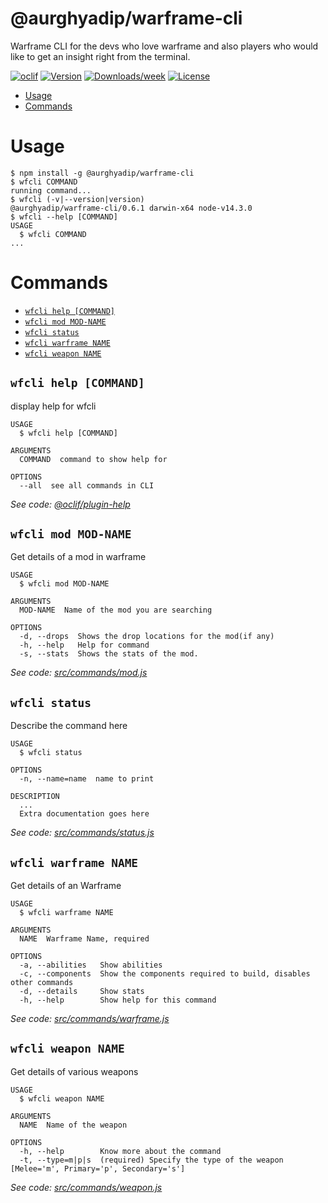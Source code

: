 @aurghyadip/warframe-cli
========================

Warframe CLI for the devs who love warframe and also players who would like to get an insight right from the terminal.

[![oclif](https://img.shields.io/badge/cli-oclif-brightgreen.svg)](https://oclif.io)
[![Version](https://img.shields.io/npm/v/@aurghyadip/warframe-cli.svg)](https://npmjs.org/package/@aurghyadip/warframe-cli)
[![Downloads/week](https://img.shields.io/npm/dw/@aurghyadip/warframe-cli.svg)](https://npmjs.org/package/@aurghyadip/warframe-cli)
[![License](https://img.shields.io/npm/l/@aurghyadip/warframe-cli.svg)](https://github.com/aurghya-0/warframe-cli/blob/master/package.json)

<!-- toc -->
* [Usage](#usage)
* [Commands](#commands)
<!-- tocstop -->
# Usage
<!-- usage -->
```sh-session
$ npm install -g @aurghyadip/warframe-cli
$ wfcli COMMAND
running command...
$ wfcli (-v|--version|version)
@aurghyadip/warframe-cli/0.6.1 darwin-x64 node-v14.3.0
$ wfcli --help [COMMAND]
USAGE
  $ wfcli COMMAND
...
```
<!-- usagestop -->
# Commands
<!-- commands -->
* [`wfcli help [COMMAND]`](#wfcli-help-command)
* [`wfcli mod MOD-NAME`](#wfcli-mod-mod-name)
* [`wfcli status`](#wfcli-status)
* [`wfcli warframe NAME`](#wfcli-warframe-name)
* [`wfcli weapon NAME`](#wfcli-weapon-name)

## `wfcli help [COMMAND]`

display help for wfcli

```
USAGE
  $ wfcli help [COMMAND]

ARGUMENTS
  COMMAND  command to show help for

OPTIONS
  --all  see all commands in CLI
```

_See code: [@oclif/plugin-help](https://github.com/oclif/plugin-help/blob/v3.0.1/src/commands/help.ts)_

## `wfcli mod MOD-NAME`

Get details of a mod in warframe

```
USAGE
  $ wfcli mod MOD-NAME

ARGUMENTS
  MOD-NAME  Name of the mod you are searching

OPTIONS
  -d, --drops  Shows the drop locations for the mod(if any)
  -h, --help   Help for command
  -s, --stats  Shows the stats of the mod.
```

_See code: [src/commands/mod.js](https://github.com/aurghya-0/warframe-cli/blob/v0.6.1/src/commands/mod.js)_

## `wfcli status`

Describe the command here

```
USAGE
  $ wfcli status

OPTIONS
  -n, --name=name  name to print

DESCRIPTION
  ...
  Extra documentation goes here
```

_See code: [src/commands/status.js](https://github.com/aurghya-0/warframe-cli/blob/v0.6.1/src/commands/status.js)_

## `wfcli warframe NAME`

Get details of an Warframe

```
USAGE
  $ wfcli warframe NAME

ARGUMENTS
  NAME  Warframe Name, required

OPTIONS
  -a, --abilities   Show abilities
  -c, --components  Show the components required to build, disables other commands
  -d, --details     Show stats
  -h, --help        Show help for this command
```

_See code: [src/commands/warframe.js](https://github.com/aurghya-0/warframe-cli/blob/v0.6.1/src/commands/warframe.js)_

## `wfcli weapon NAME`

Get details of various weapons

```
USAGE
  $ wfcli weapon NAME

ARGUMENTS
  NAME  Name of the weapon

OPTIONS
  -h, --help        Know more about the command
  -t, --type=m|p|s  (required) Specify the type of the weapon [Melee='m', Primary='p', Secondary='s']
```

_See code: [src/commands/weapon.js](https://github.com/aurghya-0/warframe-cli/blob/v0.6.1/src/commands/weapon.js)_
<!-- commandsstop -->
